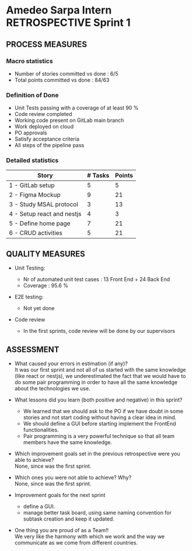 # Amedeo Sarpa Intern RETROSPECTIVE Sprint 1

## PROCESS MEASURES

### Macro statistics

- Number of stories committed vs done : 6/5
- Total points committed vs done : 84/63

### Definition of Done

- Unit Tests passing with a coverage of at least 90 %
- Code review completed
- Working code present on GitLab main branch
- Work deployed on cloud
- PO approvals
- Satisfy acceptance criteria
- All steps of the pipeline pass

### Detailed statistics

| Story                      | # Tasks | Points |
| -------------------------- | ------- | ------ |
| 1 - GitLab setup           | 5       | 5      |
| 2 - Figma Mockup           | 9       | 21     |
| 3 - Study MSAL protocol    | 3       | 13     |
| 4 - Setup react and nestjs | 4       | 3      |
| 5 - Define home page       | 7       | 21     |
| 6 - CRUD activities        | 5       | 21     |

## QUALITY MEASURES

- Unit Testing:

  - Nr of automated unit test cases : 13 Front End + 24 Back End
  - Coverage : 95.6 %

- E2E testing:
  - Not yet done
- Code review
  - In the first sprints, code review will be done by our supervisors

## ASSESSMENT

- What caused your errors in estimation (if any)? <br> It was our first sprint and not all of us started with the same knowledge (like react or nestjs), we underestimated the fact that we would have to do some pair programming in order to have all the same knowledge about the technologies we use.

- What lessons did you learn (both positive and negative) in this sprint?

  - We learned that we should ask to the PO if we have doubt in some stories and not start coding without having a clear idea in mind.
  - We should define a GUI before starting implement the FrontEnd functionalities.
  - Pair programming is a very powerful technique so that all team members have the same knowledge.

- Which improvement goals set in the previous retrospective were you able to achieve? <br>
  None, since was the first sprint.
- Which ones you were not able to achieve? Why?<br>
  None, since was the first sprint.

- Improvement goals for the next sprint <br>

  - define a GUI.
  - manage better task board, using same naming convention for subtask creation and keep it updated.

- One thing you are proud of as a Team!!<br>
  We very like the harmony with which we work and the way we communicate as we come from different countries.
